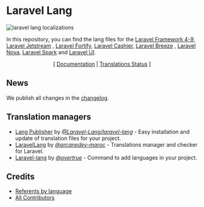 # Laravel Lang

![laravel lang localizations](https://preview.dragon-code.pro/laravel-lang/localizations.svg?brand=laravel)

In this repository, you can find the lang files for the [Laravel Framework 4-9](https://laravel.com), [Laravel Jetstream](https://jetstream.laravel.com)
, [Laravel Fortify](https://github.com/laravel/fortify), [Laravel Cashier](https://laravel.com/docs/billing), [Laravel Breeze](https://github.com/laravel/breeze)
, [Laravel Nova](https://nova.laravel.com), [Laravel Spark](https://spark.laravel.com) and [Laravel UI](https://github.com/laravel/ui).

<p align="center">
    [
        <a href="https://laravel-lang.com">Documentation</a> |
        <a href="https://laravel-lang.com/status.html">Translations Status</a>
    ]
</p>

## News

We publish all changes in the [changelog](https://laravel-lang.com/changelog/).

## Translation managers

* [Lang Publisher](https://github.com/Laravel-Lang/publisher) by [*@Laravel-Lang/laravel-lang*](https://github.com/Laravel-Lang/publisher) - Easy installation and update of
  translation files for your project.
* [LaravelLang](https://github.com/ARCANEDEV/LaravelLang) by [*@arcanedev-maroc*](https://github.com/ARCANEDEV) - Translations manager and checker for Laravel.
* [Laravel-lang](https://github.com/overtrue/laravel-lang) by [*@overtrue*](https://github.com/overtrue) - Command to add languages in your project.

## Credits

- [Referents by language](https://laravel-lang.com/referents.html)
- [All Contributors](https://github.com/Laravel-Lang/lang/graphs/contributors)
